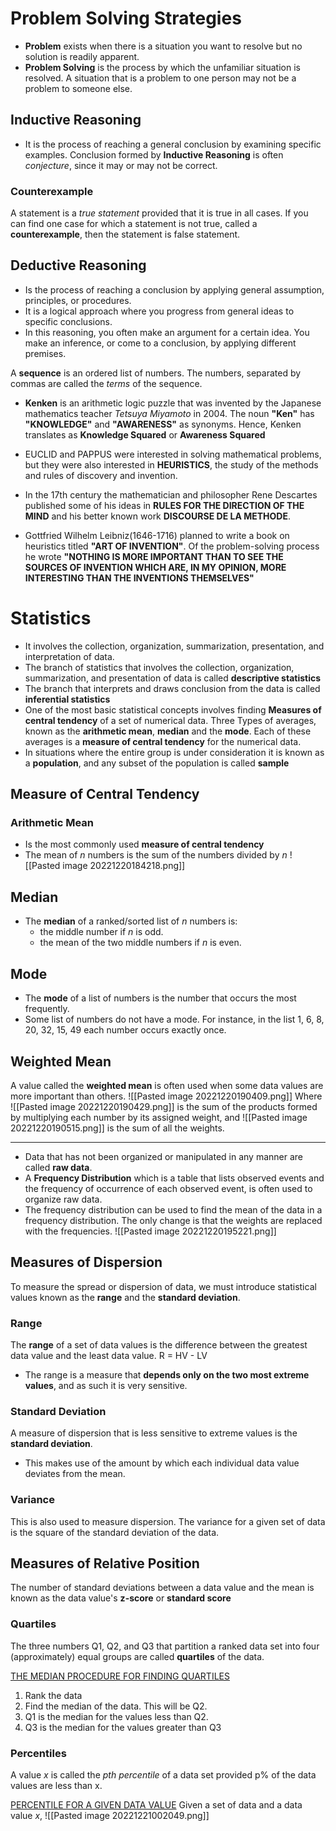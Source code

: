 # Problem Solving Strategies
- **Problem** exists when there is a situation you want to resolve but no solution is readily apparent.
- **Problem Solving** is the process by which the unfamiliar situation is resolved. A situation that is a problem to one person may not be a problem to someone else.

## Inductive Reasoning
- It is the process of reaching a general conclusion by examining specific examples. Conclusion formed by **Inductive Reasoning** is often *conjecture*, since it may or may not be correct.

### Counterexample
A statement is a *true statement* provided that it is true in all cases. If you can find one case for which a statement is not true, called a **counterexample**, then the statement is false statement. 


## Deductive Reasoning
- Is the process of reaching a conclusion by applying general assumption, principles, or procedures.
- It is a logical approach where you progress from general ideas to specific conclusions.
- In this reasoning, you often make an argument for a certain idea. You make an inference, or come to a conclusion, by applying different premises.

A **sequence** is an ordered list of numbers. The numbers, separated by commas are called the *terms* of the sequence.

- **Kenken** is an arithmetic logic puzzle that was invented by the Japanese mathematics teacher *Tetsuya Miyamoto* in 2004. The noun **"Ken"** has **"KNOWLEDGE"** and **"AWARENESS"** as synonyms. Hence, Kenken translates as **Knowledge Squared** or **Awareness Squared**
  
- EUCLID and PAPPUS were interested in solving mathematical problems, but they were also interested in **HEURISTICS**, the study of the methods and rules of discovery and invention. 

- In the 17th century the mathematician and philosopher Rene Descartes published some of his ideas in **RULES FOR THE DIRECTION OF THE MIND** and his better known work **DISCOURSE DE LA METHODE**.
- Gottfried Wilhelm Leibniz(1646-1716) planned to write a book on heuristics titled **"ART OF INVENTION"**. Of the problem-solving process he wrote **"NOTHING IS MORE IMPORTANT THAN TO SEE THE SOURCES OF INVENTION WHICH ARE, IN MY OPINION, MORE INTERESTING THAN THE INVENTIONS THEMSELVES"**


# Statistics
- It involves the collection, organization, summarization, presentation, and interpretation of data.
- The branch of statistics that involves the collection, organization, summarization, and presentation of data is called **descriptive statistics**
- The branch that interprets and draws conclusion from the data is called **inferential statistics**
- One of the most basic statistical concepts involves finding **Measures of central tendency** of a set of numerical data. Three Types of averages, known as the **arithmetic mean**, **median** and the **mode**. Each of these averages is a **measure of central tendency** for the numerical data.
- In situations where the entire group is under consideration it is known as a **population**, and any subset of the population is called **sample**

## Measure of Central Tendency

### Arithmetic Mean
- Is the most commonly used **measure of central tendency**
- The mean of *n* numbers is the sum of the numbers divided by *n*
  ![[Pasted image 20221220184218.png]]

## Median
- The **median** of a ranked/sorted list of *n* numbers is:
	- the middle number if *n* is odd.
	- the mean of the two middle numbers if *n* is even.
## Mode
- The **mode** of a list of numbers is the number that occurs the most frequently. 
- Some list of numbers do not have a mode. For instance, in the list 1, 6, 8, 20, 32, 15, 49 each number occurs exactly once.

## Weighted Mean
A value called the **weighted mean** is often used when some data values are more important than others.
![[Pasted image 20221220190409.png]]
Where ![[Pasted image 20221220190429.png]] is the sum of the products formed by multiplying each number by its assigned weight, and ![[Pasted image 20221220190515.png]] is the sum of all the weights.

---
- Data that has not been organized or manipulated in any manner are called **raw data**. 
- A **Frequency Distribution** which is a table that lists observed events and the frequency of occurrence of each observed event, is often used to organize raw data. 
- The frequency distribution can be used to find the mean of the data in a frequency distribution. The only change is that the weights are replaced with the frequencies.
  ![[Pasted image 20221220195221.png]]
  
## Measures of Dispersion
To measure the spread or dispersion of data, we must introduce statistical values known as the **range** and the **standard deviation**.

### Range
The **range** of a set of data values is the difference between the greatest data value and the least data value. R = HV - LV
- The range is a measure that **depends only on the two most extreme values**, and as such it is very sensitive.
### Standard Deviation
A measure of dispersion that is less sensitive to extreme values is the **standard deviation**.
- This makes use of the amount by which each individual data value deviates from the mean.
### Variance
This is also used to measure dispersion. The variance for a given set of data is the square of the standard deviation of the data.

## Measures of Relative Position
The number of standard deviations between a data value and the mean is known as the data value's **z-score** or **standard score**



### Quartiles
The three numbers Q1, Q2, and Q3 that partition a ranked data set into four (approximately) equal groups are called **quartiles** of the data. 

<u>THE MEDIAN PROCEDURE FOR FINDING QUARTILES</u>
1. Rank the data
2. Find the median of the data. This will be Q2.
3. Q1 is the median for the values less than Q2.
4. Q3 is the median for the values greater than Q3


### Percentiles
A value *x* is called the *pth percentile* of a data set provided p% of the data values are less than x. 

<u>PERCENTILE FOR A GIVEN DATA VALUE</u>
Given a set of data and a data value *x*,
![[Pasted image 20221221002049.png]]